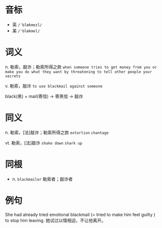 # 音标

- 英 `/'blækmeɪl/`
- 美 `/'blækmel/`

# 词义

n. 勒索，敲诈；勒索所得之款
`when someone tries to get money from you or make you do what they want by threatening to tell other people your secrets`

v. 勒索，敲诈
`to use blackmail against someone`



black(黑) + mail(寄信) → 寄黑信 → 敲诈

# 同义

n. 勒索，[法]敲诈；勒索所得之款
`extortion` `chantage`

vt. 勒索，[法]敲诈
`shake down` `shark up`

# 同根

- n. `blackmailer` 勒索者；敲诈者

# 例句

She had already tried emotional blackmail (=  tried to make him feel guilty  ) to stop him leaving.
她试过以情相迫，不让他离开。


